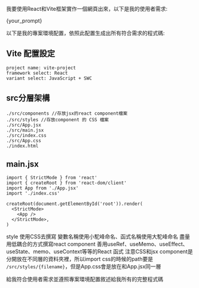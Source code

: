 我要使用React和Vite框架實作一個網頁出來，以下是我的使用者需求:

{your_prompt}

以下是我的專案環境配置，依照此配置生成出所有符合需求的程式碼:

## Vite 配置設定
```
project name: vite-project
framework select: React
variant select: JavaScript + SWC
```
## src分層架構
```
./src/components //存放jsx的react component檔案
./src/styles //存放component 的 CSS 檔案
./src/App.jsx
./src/main.jsx
./src/index.css
./src/App.css
./index.html
```
## main.jsx
```
import { StrictMode } from 'react'
import { createRoot } from 'react-dom/client'
import App from './App.jsx'
import './index.css'

createRoot(document.getElementById('root')).render(
  <StrictMode>
    <App />
  </StrictMode>,
)
```

style 使用CSS去撰寫
變數名稱使用小駝峰命名、函式名稱使用大駝峰命名
盡量用低耦合的方式撰寫react component
善用useRef、useMemo、useEffect、useState、memo、useContext等等的React 函式
注意CSS和jsx component是分開放在不同層的資料夾裡，所以import css的時候的path要是 `/src/styles/{filename}`，但是App.css會是放在和App.jsx同一層

給我符合使用者需求並遵照專案環境配置敘述給我所有的完整程式碼


